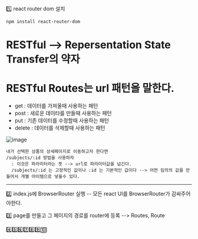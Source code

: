 1️⃣ react router dom 설치

```
npm install react-router-dom
```


# RESTful --> Repersentation State Transfer의 약자
# RESTful Routes는 url 패턴을 말한다.
  * get : 데이터를 가져올때 사용하는 패턴
  * post : 새로운 데이타를 만들때 사용하는 패턴
  * put : 기존 데이터를 수정할때 사용하는 패턴
  * delete : 데이터를 삭제할때 사용하는 패턴

![image](https://github.com/Sary556/react/assets/141836031/94011f9f-3d6b-46f5-84a7-8b1c6a115d04)


```
내가 선택한 상품의 상세페이지로 이동하고자 한다면
/subjects/:id 방법을 사용하자
  : 이것은 파라미터라는 뜻 --> url로 파라미터값을 넘긴다.
  /subjects/:id 는 고정적인 값이나 :id 는 기본적인 값이다 --> 어떤 임의의 값을 만들어서 개별 아이템으로 넣을수 있다.
```
-------------------------------


2️⃣ index.js에 BrowserRouter 실행
  -- 모든 react UI를 BrowserRouter가 감싸주어야한다.




3️⃣ page를 만들고 그 페이지의 경로를 router에 등록 --> Routes, Route


4️⃣5️⃣6️⃣7️⃣8️⃣9️⃣🔟
